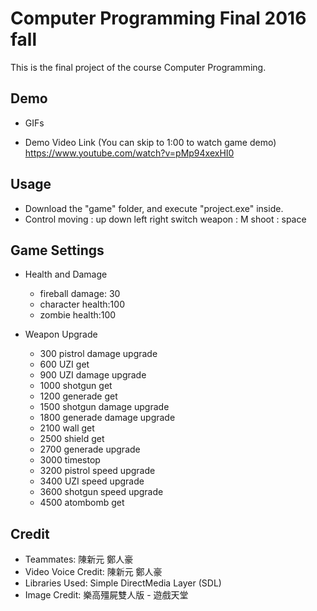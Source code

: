 # Computer Programming Final 2016 fall
This is the final project of the course Computer Programming.

## Demo
- GIFs

- Demo Video Link (You can skip to 1:00 to watch game demo)
https://www.youtube.com/watch?v=pMp94xexHI0

## Usage 
- Download the "game" folder, and execute "project.exe" inside.
- Control 
moving : up down left right
switch weapon : M
shoot : space 

## Game Settings
- Health and Damage
  - fireball damage: 30
  - character health:100
  - zombie health:100

- Weapon Upgrade
  - 300 pistrol damage upgrade
  - 600 UZI get
  - 900 UZI damage upgrade
  - 1000 shotgun get
  - 1200 generade get
  - 1500 shotgun damage upgrade
  - 1800 generade damage upgrade
  - 2100 wall get
  - 2500 shield get
  - 2700 generade upgrade
  - 3000 timestop
  - 3200 pistrol speed upgrade 
  - 3400 UZI speed upgrade
  - 3600 shotgun speed upgrade
  - 4500 atombomb get

## Credit
- Teammates: 陳新元 鄭人豪
- Video Voice Credit: 陳新元 鄭人豪
- Libraries Used: Simple DirectMedia Layer (SDL)
- Image Credit: 樂高殭屍雙人版 - 遊戲天堂

